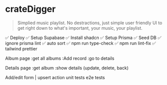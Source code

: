 # crateDigger

> Simplied music playlist. No destractions, just simple user friendly UI to get right down to what's important, your music, your playlist.

✅ Deploy
✅ Setup Supabase
✅ Install shadcn
✅ Setup Prisma
✅ Seed DB
✅ ignore prisma lint
✅ auto sort
✅ npm run type-check
✅ npm run lint-fix
✅ tailwind prettier

Album page
:get all albums
:Add record
:go to details

Details page
:get album
:show details (update, delete, back)

Add/edit form | upsert action
unit tests
e2e tests
